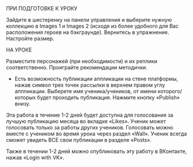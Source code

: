 ПРИ ПОДГОТОВКЕ К УРОКУ

Зайдите в шестеренку на панели управления и выберите нужную коллекцию в Images 1 и Images 2 (исходя из более удобного для Вас расположения героев на бэкграунде). Вернитесь в упражнение. Настройте размер.

НА УРОКЕ

Разместите персонажей (при необходимости) и их реплики соответственно. Проиграйте рекомендации методички.


* Есть возможность публикации аппликации на стене платформы, нажав символ трех точек рассылки в верхнем правом углу аппликации. Выберете имя ученика/учеников, от имени которого/которых будет проходить публикация. Нажмите кнопку «Publish» внизу.

Эта работа в течение 1-2 дней будет доступна для голосования за лучшую публикацию месяца во вкладке «Likes». Ученик может голосовать только за работы других учеников. Голосовать можно вместе с учеником во время урока через раздел «Wall». Ученик всегда сможет увидеть ВСЕ свои публикации в разделе «Posts».

Также в течении 1-2 дней можно опубликовать эту работу в ВКонтакте, нажав «Login with VK».
